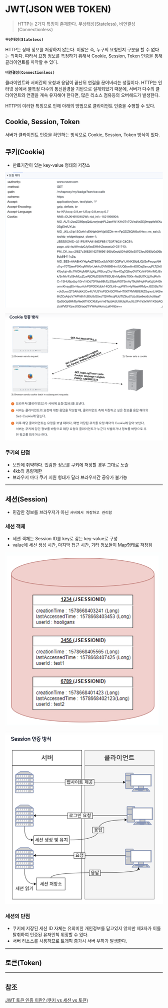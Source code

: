 # JWT(JSON WEB TOKEN)

> HTTP는 2가지 특징이 존재한다. 무상태성(Stateless), 비연결성(Connectionless)

**`무상태성(Stateless)`**

HTTP는 상태 정보를 저장하지 않는다. 이말은 즉, 누구의 요청인지 구분을 할 수 없다는 의미다.
따라서 요청 정보를 특정하기 위해서 Cookie, Session, Token 인증을 통해 클라이언트를 파악할 수 있다.

**`비연결성(Connectionless)`**

클라이언트와 서버간의 요청과 응답이 끝난뒤 연결을 끊어버리는 성질이다. HTTP는 인터넷 상에서 불특정 다수의 통신환경을 기반으로 설계되었기 때문에, 서버가 다수의 클라이언트와 연결을 계속 유지해야 한다면, 많은 리소스 점유등의 오버헤드가 발생한다.

HTTP의 이러한 특징으로 인해 아래의 방법으로 클라이언트 인증을 수행할 수 있다.

## Cookie, Session, Token

서버가 클라이언트 인증을 확인하는 방식으로 Cookie, Session, Token 방식이 있다.

## 쿠키(Cookie)

- 만료기간이 있는 key-value 형태의 저장소

![네이버 요청 헤더](../images/%EC%9A%94%EC%B2%AD%ED%97%A4%EB%8D%94.png)

![쿠키 인증 방식](../images/%EC%BF%A0%ED%82%A4.png)

### 쿠키의 단점

- 보안에 취약하다. 민감한 정보를 쿠키에 저장할 경우 그대로 노출
- 4kb의 용량제한
- 브라우저 마다 쿠키 지원 형태가 달라 브라우저간 공유가 불가능

---

## 세션(Session)

- 민감한 정보를 브라우저가 아닌 `서버에서 저장하고 관리함`

### 세선 객체

- 세션 객체는 Session ID를 key로 갖는 key-value로 구성
- value에 세선 생성 시간, 마지막 접근 시간, 기타 정보들이 Map형태로 저장됨

![세션 객체](../images/%EC%84%B8%EC%85%98%ED%8F%AC%EB%A9%A7.png)

![세션 인증 방식](../images/%EC%84%B8%EC%85%98%EC%9D%B8%EC%A6%9D.png)

### 세션의 단점

- 쿠키에 저장된 세션 ID 자체는 유의미한 개인정보를 담고있지 않지만 제3자가 이를 탈취하여 인증된 유저인척 위장할 수 있다.
- 서버 리소스를 사용하므로 트래픽 증가시 서버 부하가 발생한다.

---

## 토큰(Token)

---

## 참조

[JWT 토큰 인증 이란? (쿠키 vs 세션 vs 토큰)](https://inpa.tistory.com/entry/WEB-%F0%9F%93%9A-JWTjson-web-token-%EB%9E%80-%F0%9F%92%AF-%EC%A0%95%EB%A6%AC)